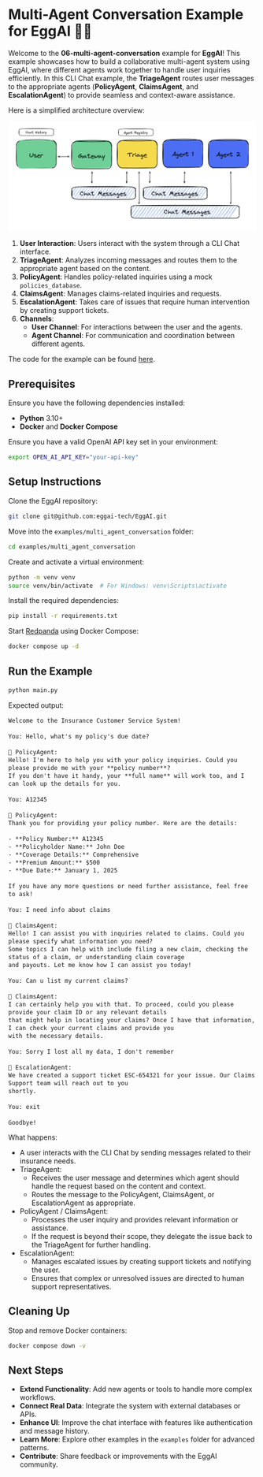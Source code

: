 # Multi-Agent Conversation Example for EggAI 🥚🤖

Welcome to the **06-multi-agent-conversation** example for **EggAI**! This example showcases how to build a collaborative multi-agent system using EggAI, where different agents work together to handle user inquiries efficiently. In this CLI Chat example, the **TriageAgent** routes user messages to the appropriate agents (**PolicyAgent**, **ClaimsAgent**, and **EscalationAgent**) to provide seamless and context-aware assistance.

Here is a simplified architecture overview:

![architecture-overview-img](../../docs/docs/assets/architecture-example-06-multi-agent-conversation.svg)

1. **User Interaction**: Users interact with the system through a CLI Chat interface.
2. **TriageAgent**: Analyzes incoming messages and routes them to the appropriate agent based on the content.
3. **PolicyAgent**: Handles policy-related inquiries using a mock `policies_database`.
4. **ClaimsAgent**: Manages claims-related inquiries and requests.
5. **EscalationAgent**: Takes care of issues that require human intervention by creating support tickets.
6. **Channels**:
   - **User Channel**: For interactions between the user and the agents.
   - **Agent Channel**: For communication and coordination between different agents.

The code for the example can be found [here](https://github.com/eggai-tech/EggAI/tree/main/examples/multi_agent_conversation).

## Prerequisites

Ensure you have the following dependencies installed:

- **Python** 3.10+
- **Docker** and **Docker Compose**

Ensure you have a valid OpenAI API key set in your environment:

```bash
export OPEN_AI_API_KEY="your-api-key"
```

## Setup Instructions

Clone the EggAI repository:

```bash
git clone git@github.com:eggai-tech/EggAI.git
```

Move into the `examples/multi_agent_conversation` folder:

```bash
cd examples/multi_agent_conversation
```

Create and activate a virtual environment:

```bash
python -m venv venv
source venv/bin/activate  # For Windows: venv\Scripts\activate
```

Install the required dependencies:

```bash
pip install -r requirements.txt
```

Start [Redpanda](https://github.com/redpanda-data/redpanda) using Docker Compose:

```bash
docker compose up -d
```

## Run the Example

```bash
python main.py
```

Expected output:

```plaintext
Welcome to the Insurance Customer Service System!

You: Hello, what's my policy's due date?

📄 PolicyAgent:
Hello! I'm here to help you with your policy inquiries. Could you please provide me with your **policy number**?
If you don't have it handy, your **full name** will work too, and I can look up the details for you.

You: A12345

📄 PolicyAgent:
Thank you for providing your policy number. Here are the details:

- **Policy Number:** A12345
- **Policyholder Name:** John Doe
- **Coverage Details:** Comprehensive
- **Premium Amount:** $500
- **Due Date:** January 1, 2025

If you have any more questions or need further assistance, feel free to ask!

You: I need info about claims

📝 ClaimsAgent:
Hello! I can assist you with inquiries related to claims. Could you please specify what information you need?
Some topics I can help with include filing a new claim, checking the status of a claim, or understanding claim coverage
and payouts. Let me know how I can assist you today!

You: Can u list my current claims?

📝 ClaimsAgent:
I can certainly help you with that. To proceed, could you please provide your claim ID or any relevant details
that might help in locating your claims? Once I have that information, I can check your current claims and provide you
with the necessary details.

You: Sorry I lost all my data, I don't remember

💬 EscalationAgent:
We have created a support ticket ESC-654321 for your issue. Our Claims Support team will reach out to you
shortly.

You: exit

Goodbye!
```

What happens:

- A user interacts with the CLI Chat by sending messages related to their insurance needs.
- TriageAgent:
  - Receives the user message and determines which agent should handle the request based on the content and context.
  - Routes the message to the PolicyAgent, ClaimsAgent, or EscalationAgent as appropriate.
- PolicyAgent / ClaimsAgent:
  - Processes the user inquiry and provides relevant information or assistance.
  - If the request is beyond their scope, they delegate the issue back to the TriageAgent for further handling.
- EscalationAgent:
  - Manages escalated issues by creating support tickets and notifying the user.
  - Ensures that complex or unresolved issues are directed to human support representatives.

## Cleaning Up

Stop and remove Docker containers:

```bash
docker compose down -v
```

## Next Steps

- **Extend Functionality**: Add new agents or tools to handle more complex workflows.
- **Connect Real Data**: Integrate the system with external databases or APIs.
- **Enhance UI**: Improve the chat interface with features like authentication and message history.
- **Learn More**: Explore other examples in the `examples` folder for advanced patterns.
- **Contribute**: Share feedback or improvements with the EggAI community.
